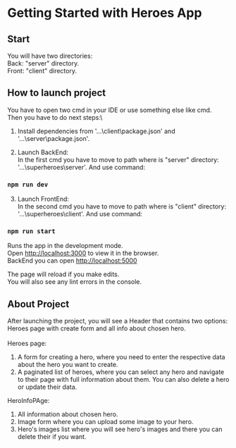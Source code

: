 # Getting Started with Heroes App

## Start
You will have two directories:\
Back: "server" directory.\
Front: "client" directory.

## How to launch project 

You have to open two cmd in your IDE or use something else like cmd.\
Then you have to do next steps:\

1. Install dependencies from '...\client\package.json' and '...\server\package.json'. 

2. Launch BackEnd:\
   In the first cmd you have to move to path where is "server" directory: '...\superheroes\server'. And use command:
### `npm run dev`

3. Launch FrontEnd:\
In the second cmd you have to move to path where is "client" directory: '...\superheroes\client'. And use command:
### `npm run start`

Runs the app in the development mode.\
Open [http://localhost:3000](http://localhost:3000) to view it in the browser.\
BackEnd you can open [http://localhost:5000](http://localhost:5000)

The page will reload if you make edits.\
You will also see any lint errors in the console.


## About Project
After launching the project, you will see a Header that contains two options: Heroes page with create form and all info about chosen hero.\
\
Heroes page:
1. A form for creating a hero, where you need to enter the respective data about the hero you want to create.
2. A paginated list of heroes, where you can select any hero and navigate to their page with full information about them. You can also delete a hero or update their data.

HeroInfoPAge:
1. All information about chosen hero.
2. Image form where you can upload some image to your hero.
3. Hero's images list where you will see hero's images and there you can delete their if you want.